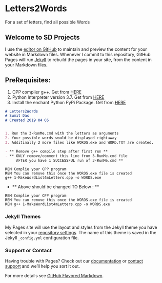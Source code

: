 # Letters2Words
For a set of letters, find all possible Words

## Welcome to SD Projects

I use the [editor on GitHub](https://github.com/RustyNails8/SAPonAIXandOracle/edit/master/README.md) to maintain and preview the content for your website in Markdown files. Whenever I commit to this repository, GitHub Pages will run [Jekyll](https://jekyllrb.com/) to rebuild the pages in your site, from the content in your Markdown files.

## PreRequisites:
1. CPP complier g++. Get from [HERE](https://filehippo.com/download_dev-c/)
2. Python Interpreter version 3.7. Get from [HERE](https://www.python.org/)
3. Install the enchant Python PyPi Package. Get from [HERE](https://pypi.org/project/pyenchant/)

```markdown
# Letters2Words
# Sumit Das
# Created 2019 04 06


1. Run the 3-RunMe.cmd with the letters as arguments
2. Your possible words would be displayed rightaway
3. Additinally 2 more files like WORDS.exe and WORD.TXT are created.

- ** Remove g++ compile step after first run ** 
- ** ONLY remove/comment this line from 3-RunMe.cmd file 
     AFTER you have 1 SUCCESSFUL run of 3-RunMe.cmd **
```

```batch
REM Complie your CPP program
REM You can remove this once the WORDS.exe file is created
g++ 1-MakeWordList4mLetters.cpp -o WORDS.exe

```

- ** Above should be changed TO Below : **

```batch
REM Complie your CPP program
REM You can remove this once the WORDS.exe file is created
REM g++ 1-MakeWordList4mLetters.cpp -o WORDS.exe
```

### Jekyll Themes

My Pages site will use the layout and styles from the Jekyll theme you have selected in your [repository settings](https://github.com/RustyNails8/SAPonAIXandOracle/settings). The name of this theme is saved in the Jekyll `_config.yml` configuration file.

### Support or Contact

Having trouble with Pages? Check out our [documentation](https://help.github.com/categories/github-pages-basics/) or [contact support](https://github.com/contact) and we’ll help you sort it out.

For more details see [GitHub Flavored Markdown](https://guides.github.com/features/mastering-markdown/).
